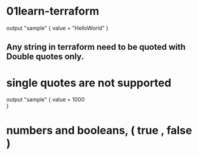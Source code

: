 # 01learn-terraform

output "sample" { 
  value = "HelloWorld"
}

## Any string in terraform need to be quoted with Double quotes only.
# single quotes are not supported

output "sample" {
  value = 1000    
}

# numbers and booleans, ( true , false )